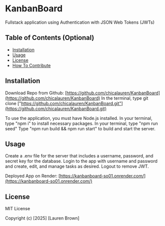 # KanbanBoard
Fullstack application using Authentication with JSON Web Tokens (JWTs) 

## Table of Contents (Optional)

- [Installation](#installation)
- [Usage](#usage)
- [License](#license)
- [How To Contribute](#howtocontribute)

## Installation
Download Repo from Github: [https://github.com/chicalauren/KanbanBoard](https://github.com/chicalauren/KanbanBoard) 
In the terminal, type git clone ["https://github.com/chicalauren/KanbanBoard.git"](https://github.com/chicalauren/KanbanBoard.git)

To use the application, you must have Node.js installed. 
In your terminal, type "npm i" to install necessary packages.
In your terminal, type "npm run seed"
Type "npm run build && npm run start" to build and start the server.

## Usage

Create a .env file for the server that includes a username, password, and secret key for the database. 
Login to the app with username and password and create, edit, and manage tasks as desired. Logout to remove JWT. 
 
Deployed App on Render: [https://kanbanboard-so01.onrender.com/](https://kanbanboard-so01.onrender.com/)

## License

MIT License

Copyright (c) [2025] [Lauren Brown]
